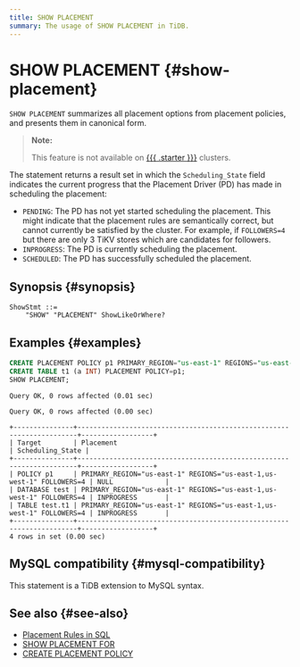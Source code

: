 ```yaml
---
title: SHOW PLACEMENT
summary: The usage of SHOW PLACEMENT in TiDB.
---
```


# SHOW PLACEMENT {#show-placement}

`SHOW PLACEMENT` summarizes all placement options from placement policies, and presents them in canonical form.

> **Note:**
>
> This feature is not available on [{{{ .starter }}}](https://docs.pingcap.com/tidbcloud/select-cluster-tier#tidb-cloud-serverless) clusters.

The statement returns a result set in which the `Scheduling_State` field indicates the current progress that the Placement Driver (PD) has made in scheduling the placement:

-   `PENDING`: The PD has not yet started scheduling the placement. This might indicate that the placement rules are semantically correct, but cannot currently be satisfied by the cluster. For example, if `FOLLOWERS=4` but there are only 3 TiKV stores which are candidates for followers.
-   `INPROGRESS`: The PD is currently scheduling the placement.
-   `SCHEDULED`: The PD has successfully scheduled the placement.

## Synopsis {#synopsis}

```ebnf+diagram
ShowStmt ::=
    "SHOW" "PLACEMENT" ShowLikeOrWhere?
```

## Examples {#examples}

```sql
CREATE PLACEMENT POLICY p1 PRIMARY_REGION="us-east-1" REGIONS="us-east-1,us-west-1" FOLLOWERS=4;
CREATE TABLE t1 (a INT) PLACEMENT POLICY=p1;
SHOW PLACEMENT;
```

    Query OK, 0 rows affected (0.01 sec)

    Query OK, 0 rows affected (0.00 sec)

    +---------------+----------------------------------------------------------------------+------------------+
    | Target        | Placement                                                            | Scheduling_State |
    +---------------+----------------------------------------------------------------------+------------------+
    | POLICY p1     | PRIMARY_REGION="us-east-1" REGIONS="us-east-1,us-west-1" FOLLOWERS=4 | NULL             |
    | DATABASE test | PRIMARY_REGION="us-east-1" REGIONS="us-east-1,us-west-1" FOLLOWERS=4 | INPROGRESS       |
    | TABLE test.t1 | PRIMARY_REGION="us-east-1" REGIONS="us-east-1,us-west-1" FOLLOWERS=4 | INPROGRESS       |
    +---------------+----------------------------------------------------------------------+------------------+
    4 rows in set (0.00 sec)

## MySQL compatibility {#mysql-compatibility}

This statement is a TiDB extension to MySQL syntax.

## See also {#see-also}

-   [Placement Rules in SQL](/placement-rules-in-sql.md)
-   [SHOW PLACEMENT FOR](/sql-statements/sql-statement-show-placement-for.md)
-   [CREATE PLACEMENT POLICY](/sql-statements/sql-statement-create-placement-policy.md)
